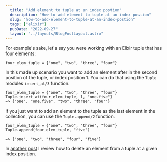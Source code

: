 ```yaml
---
  title: "Add element to tuple at an index postion"
  description: "How to add element to tuple at an index postion"
  slug: "how-to-add-element-to-tuple-at-an-index-postion"
  tags: ["elixir"]
  pubDate: "2022-09-27"
  layout: "../layouts/BlogPostLayout.astro"
---
```


For example's sake, let's say you were working with an Elixir tuple that has four elements:
```
four_elem_tuple = {"one", "two", "three", "four"}
```

In this made up scenario you want to add an element after in the second position of the tuple, or index position 1. You can do that using the `Tuple` modules `insert_at/3` function. 
```
four_elem_tuple = {"one", "two", "three", "four"}
Tuple.insert_at(four_elem_tuple, 1, "one.five")
=> {"one", "one.five", "two", "three", "four"}
```

If you just want to add an element to the tuple as the last element in the collection, you can use the `Tuple.append/2` function.

```
four_elem_tuple = {"one", "two", "three", "four"}
Tuple.append(four_elem_tuple, "five")

=> {"one", "two", "three", "four", "five"}
```

In [another post](https://tinytechtuts.com/2022-remove-element-from-tuple-at-an-index/) I review how to delete an element from a tuple at a given index position.

